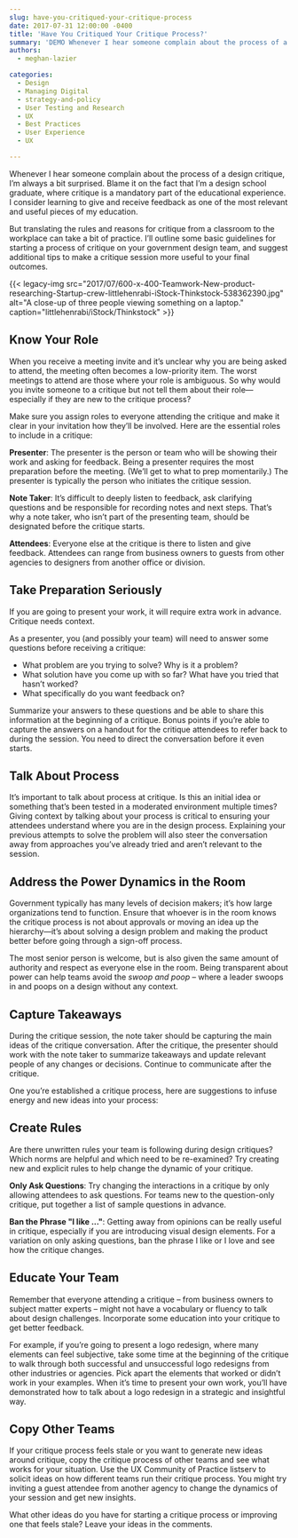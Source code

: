 ```yaml
---
slug: have-you-critiqued-your-critique-process
date: 2017-07-31 12:00:00 -0400
title: 'Have You Critiqued Your Critique Process?'
summary: 'DEMO Whenever I hear someone complain about the process of a design critique, I’m always a bit surprised. Blame it on the fact'
authors:
  - meghan-lazier

categories:
  - Design
  - Managing Digital
  - strategy-and-policy
  - User Testing and Research
  - UX
  - Best Practices
  - User Experience
  - UX

---
```


Whenever I hear someone complain about the process of a design critique, I’m always a bit surprised. Blame it on the fact that I’m a design school graduate, where critique is a mandatory part of the educational experience. I consider learning to give and receive feedback as one of the most relevant and useful pieces of my education.

But translating the rules and reasons for critique from a classroom to the workplace can take a bit of practice. I’ll outline some basic guidelines for starting a process of critique on your government design team, and suggest additional tips to make a critique session more useful to your final outcomes.

{{< legacy-img src="2017/07/600-x-400-Teamwork-New-product-researching-Startup-crew-littlehenrabi-iStock-Thinkstock-538362390.jpg" alt="A close-up of three people viewing something on a laptop." caption="littlehenrabi/iStock/Thinkstock" >}}

## Know Your Role

When you receive a meeting invite and it’s unclear why you are being asked to attend, the meeting often becomes a low-priority item. The worst meetings to attend are those where your role is ambiguous. So why would you invite someone to a critique but not tell them about their role—especially if they are new to the critique process?

Make sure you assign roles to everyone attending the critique and make it clear in your invitation how they’ll be involved. Here are the essential roles to include in a critique:

**Presenter**: The presenter is the person or team who will be showing their work and asking for feedback. Being a presenter requires the most preparation before the meeting. (We’ll get to what to prep momentarily.) The presenter is typically the person who initiates the critique session.

**Note Taker**: It’s difficult to deeply listen to feedback, ask clarifying questions and be responsible for recording notes and next steps. That’s why a note taker, who isn’t part of the presenting team, should be designated before the critique starts.

**Attendees**: Everyone else at the critique is there to listen and give feedback. Attendees can range from business owners to guests from other agencies to designers from another office or division.

## Take Preparation Seriously

If you are going to present your work, it will require extra work in advance. Critique needs context.

As a presenter, you (and possibly your team) will need to answer some questions before receiving a critique:

- What problem are you trying to solve? Why is it a problem?
- What solution have you come up with so far? What have you tried that hasn’t worked?
 - What specifically do you want feedback on?

Summarize your answers to these questions and be able to share this information at the beginning of a critique. Bonus points if you’re able to capture the answers on a handout for the critique attendees to refer back to during the session. You need to direct the conversation before it even starts.

## Talk About Process

It’s important to talk about process at critique. Is this an initial idea or something that’s been tested in a moderated environment multiple times? Giving context by talking about your process is critical to ensuring your attendees understand where you are in the design process. Explaining your previous attempts to solve the problem will also steer the conversation away from approaches you’ve already tried and aren’t relevant to the session.

## Address the Power Dynamics in the Room

Government typically has many levels of decision makers; it’s how large organizations tend to function. Ensure that whoever is in the room knows the critique process is not about approvals or moving an idea up the hierarchy—it’s about solving a design problem and making the product better before going through a sign-off process.

The most senior person is welcome, but is also given the same amount of authority and respect as everyone else in the room. Being transparent about power can help teams avoid the _swoop and poop_ – where a leader swoops in and poops on a design without any context.

## Capture Takeaways

During the critique session, the note taker should be capturing the main ideas of the critique conversation. After the critique, the presenter should work with the note taker to summarize takeaways and update relevant people of any changes or decisions. Continue to communicate after the critique.

One you’re established a critique process, here are suggestions to infuse energy and new ideas into your process:

## Create Rules

Are there unwritten rules your team is following during design critiques? Which norms are helpful and which need to be re-examined? Try creating new and explicit rules to help change the dynamic of your critique.

**Only Ask Questions**: Try changing the interactions in a critique by only allowing attendees to ask questions. For teams new to the question-only critique, put together a list of sample questions in advance.

**Ban the Phrase "I like ..."**: Getting away from opinions can be really useful in critique, especially if you are introducing visual design elements. For a variation on only asking questions, ban the phrase I like or I love and see how the critique changes.

## Educate Your Team

Remember that everyone attending a critique – from business owners to subject matter experts – might not have a vocabulary or fluency to talk about design challenges. Incorporate some education into your critique to get better feedback.

For example, if you’re going to present a logo redesign, where many elements can feel subjective, take some time at the beginning of the critique to walk through both successful and unsuccessful logo redesigns from other industries or agencies. Pick apart the elements that worked or didn’t work in your examples. When it’s time to present your own work, you’ll have demonstrated how to talk about a logo redesign in a strategic and insightful way.

## Copy Other Teams

If your critique process feels stale or you want to generate new ideas around critique, copy the critique process of other teams and see what works for your situation. Use the UX Community of Practice listserv to solicit ideas on how different teams run their critique process. You might try inviting a guest attendee from another agency to change the dynamics of your session and get new insights.

What other ideas do you have for starting a critique process or improving one that feels stale? Leave your ideas in the comments.
